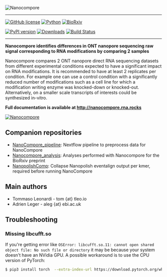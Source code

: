 ![Nanocompore](docs/pictures/Nanocompore_logo.png)

---

[![GitHub license](https://img.shields.io/github/license/tleonardi/nanocompore)](https://github.com/tleonardi/nanocompore/blob/master/LICENSE)
[![Python](https://img.shields.io/badge/Python-%3E%3D3.6-yellow)](https://www.python.org/)
[![BioRxiv](https://img.shields.io/badge/BioRxiv-10.1101%2F843136%20-red)](https://www.biorxiv.org/content/10.1101/843136v1.full)

[![PyPI version](https://badge.fury.io/py/nanocompore.svg)](https://badge.fury.io/py/nanocompore)
[![Downloads](https://pepy.tech/badge/nanocompore)](https://pepy.tech/project/nanocompore)
[![Build Status](https://travis-ci.com/tleonardi/nanocompore.svg?token=2uTrW9fP9RypfMALjksc&branch=master)](https://travis-ci.com/tleonardi/nanocompore)

---

**Nanocompore identifies differences in ONT nanopore sequencing raw signal corresponding to RNA modifications by comparing 2 samples**

Nanocompore compares 2 ONT nanopore direct RNA sequencing datasets from different experimental conditions expected to have a significant impact on RNA modifications. It is recommended to have at least 2 replicates per condition. For example one can use a control condition with a significantly reduced number of modifications such as a cell line for which a modification writing enzyme was knocked-down or knocked-out. Alternatively, on a smaller scale transcripts of interests could be synthesized in-vitro.

**Full documentation is available at http://nanocompore.rna.rocks**

[![Nanocompore](docs/pictures/worflow.png)](http://nanocompore.rna.rocks)

## Companion repositories

* [NanoCompore_pipeline](https://github.com/tleonardi/nanocompore_pipeline): Nextflow pipeline to preprocess data for NanoCompore
* [Nanocompore_analysis](https://github.com/tleonardi/nanocompore_paper_analyses): Analyses performed with Nanocompore for the BioRxiv preprint
* [NanopolishComp](https://github.com/tleonardi/NanopolishComp): Collapse Nanopolish eventalign output per kmer, required before running NanoCompore

## Main authors

* Tommaso Leonardi - tom {at} tleo.io
* Adrien Leger - aleg {at} ebi.ac.uk


## Troubleshooting


### Missing libcufft.so

If you're getting error like `OSError: libcufft.so.11: cannot open shared object file: No such file or directory` it may be because your system doesn't have an NVidia GPU. A possible workaround is to use the CPU version of PyTorch:

```bash
$ pip3 install torch  --extra-index-url https://download.pytorch.org/whl/cpu
```

